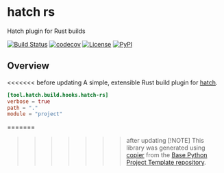 # hatch rs

Hatch plugin for Rust builds

[![Build Status](https://github.com/python-project-templates/hatch-rs/actions/workflows/build.yaml/badge.svg?branch=main&event=push)](https://github.com/python-project-templates/hatch-rs/actions/workflows/build.yaml)
[![codecov](https://codecov.io/gh/python-project-templates/hatch-rs/branch/main/graph/badge.svg)](https://codecov.io/gh/python-project-templates/hatch-rs)
[![License](https://img.shields.io/github/license/python-project-templates/hatch-rs)](https://github.com/python-project-templates/hatch-rs)
[![PyPI](https://img.shields.io/pypi/v/hatch-rs.svg)](https://pypi.python.org/pypi/hatch-rs)

## Overview

<<<<<<< before updating
A simple, extensible Rust build plugin for [hatch](https://hatch.pypa.io/latest/).

```toml
[tool.hatch.build.hooks.hatch-rs]
verbose = true
path = "."
module = "project"
```

=======
>>>>>>> after updating
> [!NOTE]
> This library was generated using [copier](https://copier.readthedocs.io/en/stable/) from the [Base Python Project Template repository](https://github.com/python-project-templates/base).
